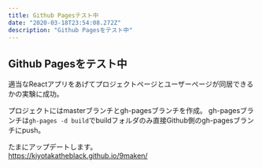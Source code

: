 ```yaml
---
title: Github Pagesテスト中
date: "2020-03-18T23:54:08.272Z"
description: "Github Pagesをテスト中"
---
```


## Github Pagesをテスト中
適当なReactアプリをあげてプロジェクトページとユーザーページが同居できるかの実験に成功。

プロジェクトにはmasterブランチとgh-pagesブランチを作成。
gh-pagesブランチは`gh-pages -d build`でbuildフォルダのみ直接Github側のgh-pagesブランチにpush。  
  
たまにアップデートします。  
https://kiyotakatheblack.github.io/9maken/
